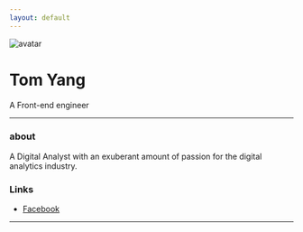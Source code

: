 ```yaml
---
layout: default
---
```


![avatar](avatar.jpg)

# Tom Yang

A Front-end engineer

- - -

### about

A Digital Analyst with an exuberant amount of passion for the digital analytics industry. 

### Links

 * [Facebook](https://www.facebook.com/profile.php?id=100002391892681)

- - -
